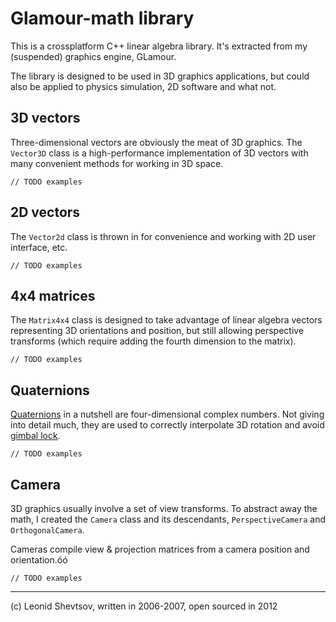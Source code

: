 # Glamour-math library

This is a crossplatform C++ linear algebra library. It's extracted from my (suspended) graphics engine, GLamour.

The library is designed to be used in 3D graphics applications, but could also be applied to physics simulation,
2D software and what not.
  
## 3D vectors

Three-dimensional vectors are obviously the meat of 3D graphics. The `Vector3D` class is a high-performance implementation of
3D vectors with many convenient methods for working in 3D space.

    // TODO examples

## 2D vectors

The `Vector2d` class is thrown in for convenience and working with 2D user interface, etc.

    // TODO examples

## 4x4 matrices

The `Matrix4x4` class is designed to take advantage of linear algebra vectors representing 3D orientations and position, but still
allowing perspective transforms (which require adding the fourth dimension to the matrix).

    // TODO examples

## Quaternions

[Quaternions](http://en.wikipedia.org/wiki/Quaternions) in a nutshell are four-dimensional complex numbers. Not giving
into detail much, they are used to correctly interpolate 3D rotation and avoid [gimbal lock](http://en.wikipedia.org/wiki/Gimbal_lock).

    // TODO examples

## Camera

3D graphics usually involve a set of view transforms. To abstract away the math, I created the `Camera` class and its
descendants, `PerspectiveCamera` and `OrthogonalCamera`.

Cameras compile view & projection matrices from a camera position and orientation.óó

    // TODO examples

***

(c) Leonid Shevtsov, written in 2006-2007, open sourced in 2012
